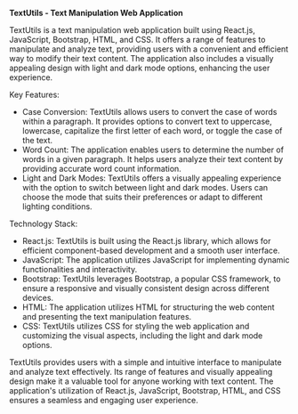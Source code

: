 **TextUtils - Text Manipulation Web Application**

TextUtils is a text manipulation web application built using React.js, JavaScript, Bootstrap, HTML, and CSS. It offers a range of features to manipulate and analyze text, providing users with a convenient and efficient way to modify their text content. The application also includes a visually appealing design with light and dark mode options, enhancing the user experience.

Key Features:
- Case Conversion: TextUtils allows users to convert the case of words within a paragraph. It provides options to convert text to uppercase, lowercase, capitalize the first letter of each word, or toggle the case of the text.
- Word Count: The application enables users to determine the number of words in a given paragraph. It helps users analyze their text content by providing accurate word count information.
- Light and Dark Modes: TextUtils offers a visually appealing experience with the option to switch between light and dark modes. Users can choose the mode that suits their preferences or adapt to different lighting conditions.

Technology Stack:
- React.js: TextUtils is built using the React.js library, which allows for efficient component-based development and a smooth user interface.
- JavaScript: The application utilizes JavaScript for implementing dynamic functionalities and interactivity.
- Bootstrap: TextUtils leverages Bootstrap, a popular CSS framework, to ensure a responsive and visually consistent design across different devices.
- HTML: The application utilizes HTML for structuring the web content and presenting the text manipulation features.
- CSS: TextUtils utilizes CSS for styling the web application and customizing the visual aspects, including the light and dark mode options.

TextUtils provides users with a simple and intuitive interface to manipulate and analyze text effectively. Its range of features and visually appealing design make it a valuable tool for anyone working with text content. The application's utilization of React.js, JavaScript, Bootstrap, HTML, and CSS ensures a seamless and engaging user experience.

